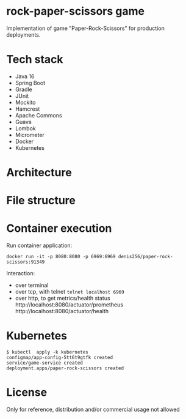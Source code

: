 # rock-paper-scissors game

Implementation of game "Paper-Rock-Scissors" for production deployments.

# Tech stack

 * Java 16
 * Spring Boot
 * Gradle
 * JUnit
 * Mockito
 * Hamcrest
 * Apache Commons
 * Guava
 * Lombok
 * Micrometer
 * Docker
 * Kubernetes

# Architecture



# File structure

# Container execution

Run container application:
```
docker run -it -p 8080:8080 -p 6969:6969 denis256/paper-rock-scissors:91349
```
Interaction: 
 * over terminal
 * over tcp, with telnet `telnet localhost 6969`
 * over http, to get metrics/health status http://localhost:8080/actuator/prometheus http://localhost:8080/actuator/health


# Kubernetes

```
$ kubectl  apply -k kubernetes
configmap/app-config-5tt6t9gtfk created
service/game-service created
deployment.apps/paper-rock-scissors created
```

# License

Only for reference, distribution and/or commercial usage not allowed
